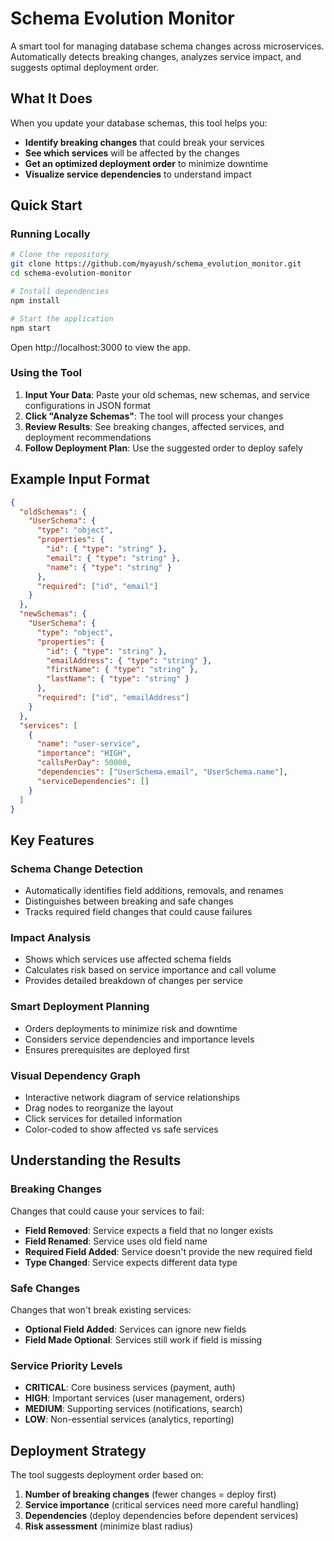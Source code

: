 # Schema Evolution Monitor

A smart tool for managing database schema changes across microservices. Automatically detects breaking changes, analyzes service impact, and suggests optimal deployment order.

## What It Does

When you update your database schemas, this tool helps you:
- **Identify breaking changes** that could break your services
- **See which services** will be affected by the changes
- **Get an optimized deployment order** to minimize downtime
- **Visualize service dependencies** to understand impact

## Quick Start

### Running Locally

```bash
# Clone the repository
git clone https://github.com/myayush/schema_evolution_monitor.git
cd schema-evolution-monitor

# Install dependencies
npm install

# Start the application
npm start
```

Open http://localhost:3000 to view the app.

### Using the Tool

1. **Input Your Data**: Paste your old schemas, new schemas, and service configurations in JSON format
2. **Click "Analyze Schemas"**: The tool will process your changes
3. **Review Results**: See breaking changes, affected services, and deployment recommendations
4. **Follow Deployment Plan**: Use the suggested order to deploy safely

## Example Input Format

```json
{
  "oldSchemas": {
    "UserSchema": {
      "type": "object",
      "properties": {
        "id": { "type": "string" },
        "email": { "type": "string" },
        "name": { "type": "string" }
      },
      "required": ["id", "email"]
    }
  },
  "newSchemas": {
    "UserSchema": {
      "type": "object", 
      "properties": {
        "id": { "type": "string" },
        "emailAddress": { "type": "string" },
        "firstName": { "type": "string" },
        "lastName": { "type": "string" }
      },
      "required": ["id", "emailAddress"]
    }
  },
  "services": [
    {
      "name": "user-service",
      "importance": "HIGH",
      "callsPerDay": 50000,
      "dependencies": ["UserSchema.email", "UserSchema.name"],
      "serviceDependencies": []
    }
  ]
}
```

## Key Features

### Schema Change Detection
- Automatically identifies field additions, removals, and renames
- Distinguishes between breaking and safe changes
- Tracks required field changes that could cause failures

### Impact Analysis
- Shows which services use affected schema fields
- Calculates risk based on service importance and call volume
- Provides detailed breakdown of changes per service

### Smart Deployment Planning
- Orders deployments to minimize risk and downtime
- Considers service dependencies and importance levels
- Ensures prerequisites are deployed first

### Visual Dependency Graph
- Interactive network diagram of service relationships
- Drag nodes to reorganize the layout
- Click services for detailed information
- Color-coded to show affected vs safe services

## Understanding the Results

### Breaking Changes
Changes that could cause your services to fail:
- **Field Removed**: Service expects a field that no longer exists
- **Field Renamed**: Service uses old field name
- **Required Field Added**: Service doesn't provide the new required field
- **Type Changed**: Service expects different data type

### Safe Changes
Changes that won't break existing services:
- **Optional Field Added**: Services can ignore new fields
- **Field Made Optional**: Services still work if field is missing

### Service Priority Levels
- **CRITICAL**: Core business services (payment, auth)
- **HIGH**: Important services (user management, orders)
- **MEDIUM**: Supporting services (notifications, search)
- **LOW**: Non-essential services (analytics, reporting)

## Deployment Strategy

The tool suggests deployment order based on:

1. **Number of breaking changes** (fewer changes = deploy first)
2. **Service importance** (critical services need more careful handling)
3. **Dependencies** (deploy dependencies before dependent services)
4. **Risk assessment** (minimize blast radius)







